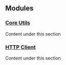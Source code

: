 ## Modules
### [Core Utils](./core-utils.mld)

Content under this section

### [HTTP Client](./http-client.mld)

Content under this section